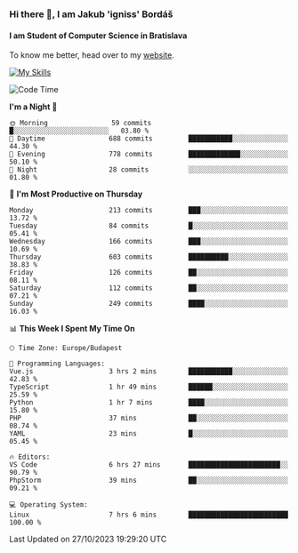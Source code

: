 ### Hi there 👋, I am Jakub 'igniss' Bordáš

#### I am Student of Computer Science in Bratislava
To know me better, head over to my [website](https://bordas.sk).

[![My Skills](https://skillicons.dev/icons?i=js,html,css,figma,svelte,java,kotlin,python,postgresql,typescript,nest,nodejs)](https://bordas.sk)


<!--START_SECTION:waka-->
![Code Time](http://img.shields.io/badge/Code%20Time-1%2C246%20hrs%2046%20mins-blue)

**I'm a Night 🦉** 

```text
🌞 Morning                59 commits          █░░░░░░░░░░░░░░░░░░░░░░░░   03.80 % 
🌆 Daytime                688 commits         ███████████░░░░░░░░░░░░░░   44.30 % 
🌃 Evening                778 commits         █████████████░░░░░░░░░░░░   50.10 % 
🌙 Night                  28 commits          ░░░░░░░░░░░░░░░░░░░░░░░░░   01.80 % 
```
📅 **I'm Most Productive on Thursday** 

```text
Monday                   213 commits         ███░░░░░░░░░░░░░░░░░░░░░░   13.72 % 
Tuesday                  84 commits          █░░░░░░░░░░░░░░░░░░░░░░░░   05.41 % 
Wednesday                166 commits         ███░░░░░░░░░░░░░░░░░░░░░░   10.69 % 
Thursday                 603 commits         ██████████░░░░░░░░░░░░░░░   38.83 % 
Friday                   126 commits         ██░░░░░░░░░░░░░░░░░░░░░░░   08.11 % 
Saturday                 112 commits         ██░░░░░░░░░░░░░░░░░░░░░░░   07.21 % 
Sunday                   249 commits         ████░░░░░░░░░░░░░░░░░░░░░   16.03 % 
```


📊 **This Week I Spent My Time On** 

```text
🕑︎ Time Zone: Europe/Budapest

💬 Programming Languages: 
Vue.js                   3 hrs 2 mins        ███████████░░░░░░░░░░░░░░   42.83 % 
TypeScript               1 hr 49 mins        ██████░░░░░░░░░░░░░░░░░░░   25.59 % 
Python                   1 hr 7 mins         ████░░░░░░░░░░░░░░░░░░░░░   15.80 % 
PHP                      37 mins             ██░░░░░░░░░░░░░░░░░░░░░░░   08.74 % 
YAML                     23 mins             █░░░░░░░░░░░░░░░░░░░░░░░░   05.45 % 

🔥 Editors: 
VS Code                  6 hrs 27 mins       ███████████████████████░░   90.79 % 
PhpStorm                 39 mins             ██░░░░░░░░░░░░░░░░░░░░░░░   09.21 % 

💻 Operating System: 
Linux                    7 hrs 6 mins        █████████████████████████   100.00 % 
```


 Last Updated on 27/10/2023 19:29:20 UTC
<!--END_SECTION:waka-->
